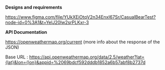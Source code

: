 
**Designs and requirements**

https://www.figma.com/file/YUkXEiOtqV2n34EnxI67Sr/CasualBearTest?node-id=0%3A1&t=YelJ20lw2srPLKxr-3



**API Documentation**

https://openweathermap.org/current (more info about the response of the JSON)

Base URL : https://api.openweathermap.org/data/2.5/weather?lat={lat}&lon={lon}&appid=%2069bdcf592dddb1852a6b57abf8b2737d



